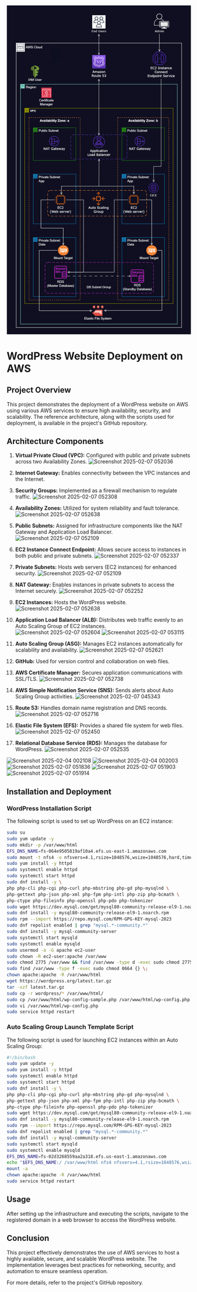 ![Alt text](Host_a_WordPress_Website_on_AWS.png)



# WordPress Website Deployment on AWS

## Project Overview
This project demonstrates the deployment of a WordPress website on AWS using various AWS services to ensure high availability, security, and scalability. The reference architecture, along with the scripts used for deployment, is available in the project's GitHub repository.

## Architecture Components
1. **Virtual Private Cloud (VPC):** Configured with public and private subnets across two Availability Zones.
![Screenshot 2025-02-07 052036](https://github.com/user-attachments/assets/cbbb8386-cb5c-4d7c-b13d-f9dcbd8ef15c)


2. **Internet Gateway:** Enables connectivity between the VPC instances and the Internet.


3. **Security Groups:** Implemented as a firewall mechanism to regulate traffic.
![Screenshot 2025-02-07 052308](https://github.com/user-attachments/assets/0dfab377-90f2-493a-a6f0-03ec5a658a4b)


4. **Availability Zones:** Utilized for system reliability and fault tolerance.
![Screenshot 2025-02-07 052638](https://github.com/user-attachments/assets/dc2cb05d-355c-44c0-bb81-33e1db58c34e)


5. **Public Subnets:** Assigned for infrastructure components like the NAT Gateway and Application Load Balancer.
![Screenshot 2025-02-07 052109](https://github.com/user-attachments/assets/9afaf842-95b0-4d97-95d0-b008d5350c51)


6. **EC2 Instance Connect Endpoint:** Allows secure access to instances in both public and private subnets.
![Screenshot 2025-02-07 052337](https://github.com/user-attachments/assets/061a19b9-7fcb-4d74-b596-9c66a91cc7fa)


7. **Private Subnets:** Hosts web servers (EC2 instances) for enhanced security.
![Screenshot 2025-02-07 052109](https://github.com/user-attachments/assets/3dc008d6-c7dc-41d7-913a-f04caeaf91d5)


8. **NAT Gateway:** Enables instances in private subnets to access the Internet securely.
![Screenshot 2025-02-07 052252](https://github.com/user-attachments/assets/97ef38da-73d0-45d1-a34f-6e754ab44527)


9. **EC2 Instances:** Hosts the WordPress website.
![Screenshot 2025-02-07 052638](https://github.com/user-attachments/assets/23f06815-adcf-429e-869a-14a2fa0673b2)


10. **Application Load Balancer (ALB):** Distributes web traffic evenly to an Auto Scaling Group of EC2 instances.
![Screenshot 2025-02-07 052604](https://github.com/user-attachments/assets/57be8ea1-63e1-44bd-a7a6-934334f310d5)
![Screenshot 2025-02-07 053115](https://github.com/user-attachments/assets/56b3c95d-9531-496a-83f6-d69f7d6420ee)


11. **Auto Scaling Group (ASG):** Manages EC2 instances automatically for scalability and availability.
![Screenshot 2025-02-07 052621](https://github.com/user-attachments/assets/79724042-aa59-41db-b508-255e46c52eef)


12. **GitHub:** Used for version control and collaboration on web files.


13. **AWS Certificate Manager:** Secures application communications with SSL/TLS.
![Screenshot 2025-02-07 052738](https://github.com/user-attachments/assets/998f3502-73f7-4d5a-bf27-0e609e08c458)


14. **AWS Simple Notification Service (SNS):** Sends alerts about Auto Scaling Group activities.
![Screenshot 2025-02-07 045343](https://github.com/user-attachments/assets/787721b8-b788-4e27-a2ce-9541f178bba4)


15. **Route 53:** Handles domain name registration and DNS records.
![Screenshot 2025-02-07 052716](https://github.com/user-attachments/assets/491d8439-668f-4901-bd02-51d3b414c780)


16. **Elastic File System (EFS):** Provides a shared file system for web files.
![Screenshot 2025-02-07 052450](https://github.com/user-attachments/assets/1eb34795-0fa3-48bf-bce6-3edf3cc2f4cb)


17. **Relational Database Service (RDS):** Manages the database for WordPress.
![Screenshot 2025-02-07 052535](https://github.com/user-attachments/assets/12371a85-edd1-47c0-a93c-64e33293e52d)

![Screenshot 2025-02-04 002108](https://github.com/user-attachments/assets/82c68688-659c-42cf-80e4-f12a7a79d640)
![Screenshot 2025-02-04 002003](https://github.com/user-attachments/assets/67b29e8a-44b9-4ec7-ad5e-aaeca90d406d)
![Screenshot 2025-02-07 051836](https://github.com/user-attachments/assets/9b64f831-76af-48f9-aae9-102d75a1f5d7)
![Screenshot 2025-02-07 051903](https://github.com/user-attachments/assets/06dfc20a-47e2-4153-b5d8-c5e3afc11781)
![Screenshot 2025-02-07 051914](https://github.com/user-attachments/assets/3776df59-81fd-4e7d-b3d3-fdbcc9943c4a)


## Installation and Deployment
### WordPress Installation Script
The following script is used to set up WordPress on an EC2 instance:
```bash
sudo su
sudo yum update -y
sudo mkdir -p /var/www/html
EFS_DNS_NAME=fs-064e9505819af10a4.efs.us-east-1.amazonaws.com
sudo mount -t nfs4 -o nfsvers=4.1,rsize=1048576,wsize=1048576,hard,timeo=600,retrans=2,noresvport "$EFS_DNS_NAME":/ /var/www/html
sudo yum install -y httpd
sudo systemctl enable httpd
sudo systemctl start httpd
sudo dnf install -y \
php php-cli php-cgi php-curl php-mbstring php-gd php-mysqlnd \
php-gettext php-json php-xml php-fpm php-intl php-zip php-bcmath \
php-ctype php-fileinfo php-openssl php-pdo php-tokenizer
sudo wget https://dev.mysql.com/get/mysql80-community-release-el9-1.noarch.rpm
sudo dnf install -y mysql80-community-release-el9-1.noarch.rpm
sudo rpm --import https://repo.mysql.com/RPM-GPG-KEY-mysql-2023
sudo dnf repolist enabled | grep "mysql.*-community.*"
sudo dnf install -y mysql-community-server
sudo systemctl start mysqld
sudo systemctl enable mysqld
sudo usermod -a -G apache ec2-user
sudo chown -R ec2-user:apache /var/www
sudo chmod 2775 /var/www && find /var/www -type d -exec sudo chmod 2775 {} \;
sudo find /var/www -type f -exec sudo chmod 0664 {} \;
chown apache:apache -R /var/www/html
wget https://wordpress.org/latest.tar.gz
tar -xzf latest.tar.gz
sudo cp -r wordpress/* /var/www/html/
sudo cp /var/www/html/wp-config-sample.php /var/www/html/wp-config.php
sudo vi /var/www/html/wp-config.php
sudo service httpd restart
```

### Auto Scaling Group Launch Template Script
The following script is used for launching EC2 instances within an Auto Scaling Group:
```bash
#!/bin/bash
sudo yum update -y
sudo yum install -y httpd
sudo systemctl enable httpd
sudo systemctl start httpd
sudo dnf install -y \
php php-cli php-cgi php-curl php-mbstring php-gd php-mysqlnd \
php-gettext php-json php-xml php-fpm php-intl php-zip php-bcmath \
php-ctype php-fileinfo php-openssl php-pdo php-tokenizer
sudo wget https://dev.mysql.com/get/mysql80-community-release-el9-1.noarch.rpm
sudo dnf install -y mysql80-community-release-el9-1.noarch.rpm
sudo rpm --import https://repo.mysql.com/RPM-GPG-KEY-mysql-2023
sudo dnf repolist enabled | grep "mysql.*-community.*"
sudo dnf install -y mysql-community-server
sudo systemctl start mysqld
sudo systemctl enable mysqld
EFS_DNS_NAME=fs-02d3268559aa2a318.efs.us-east-1.amazonaws.com
echo "$EFS_DNS_NAME:/ /var/www/html nfs4 nfsvers=4.1,rsize=1048576,wsize=1048576,hard,timeo=600,retrans=2 0 0" >> /etc/fstab
mount -a
chown apache:apache -R /var/www/html
sudo service httpd restart
```

## Usage
After setting up the infrastructure and executing the scripts, navigate to the registered domain in a web browser to access the WordPress website.

## Conclusion
This project effectively demonstrates the use of AWS services to host a highly available, secure, and scalable WordPress website. The implementation leverages best practices for networking, security, and automation to ensure seamless operation.

For more details, refer to the project's GitHub repository.


